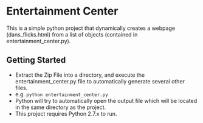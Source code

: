 Entertainment Center
====================
This is a simple python project that dynamically creates a webpage (dans_flicks.html) from a list of objects (contained in entertainment_center.py). 

Getting Started
---------------
* Extract the Zip File into a directory, and execute the entertainment_center.py file to automatically generate several other files. 
* e.g. `python entertainment_center.py` 
* Python will try to automatically open the output file which will be located in the same directory as the project.
* This project requires Python 2.7.x to run.
